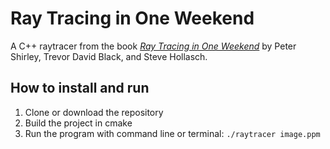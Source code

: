 # Ray Tracing in One Weekend

A C++ raytracer from the book [*Ray Tracing in One Weekend*](https://raytracing.github.io/books/RayTracingInOneWeekend.html)
by Peter Shirley, Trevor David Black, and Steve Hollasch.

## How to install and run
1. Clone or download the repository
2. Build the project in cmake
3. Run the program with command line or terminal: `./raytracer image.ppm`
